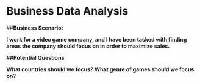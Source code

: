 # Business Data Analysis

##<b>Business Scenario:<b>

<p>I work for a video game company, and I have been tasked with finding areas the company should focus on in order to maximize sales. <p>

##<b>Potential Questions<b>
<p>What countries should we focus? What genre of games should we focus on?<p>
